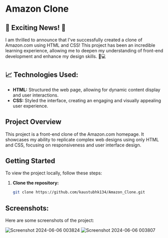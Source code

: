 # Amazon Clone

## 🚀 Exciting News! 🚀

I am thrilled to announce that I've successfully created a clone of Amazon.com using HTML and CSS! This project has been an incredible learning experience, allowing me to deepen my understanding of front-end development and enhance my design skills. 🎨💻

## 📈 Technologies Used:

- **HTML:** Structured the web page, allowing for dynamic content display and user interactions.
- **CSS:** Styled the interface, creating an engaging and visually appealing user experience.

## Project Overview

This project is a front-end clone of the Amazon.com homepage. It showcases my ability to replicate complex web designs using only HTML and CSS, focusing on responsiveness and user interface design.

## Getting Started

To view the project locally, follow these steps:

1. **Clone the repository:**
   ```bash
   git clone https://github.com/kaustubhk134/Amazon_Clone.git

## Screenshots:
Here are some screenshots of the project:
   
![Screenshot 2024-06-06 003824](https://github.com/kaustubhk134/Amazon_Clone/assets/154357336/3bde49e8-1179-4d16-8ba3-276f2c217dfe)
![Screenshot 2024-06-06 003807](https://github.com/kaustubhk134/Amazon_Clone/assets/154357336/f6eceff9-6872-4633-af7d-1974a757be63)

